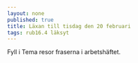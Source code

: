 ```yaml
---
layout: none
published: true
title: Läxan till tisdag den 20 februari
tags: rub16.4 läksyt
---
```

Fyll i Tema resor fraserna i arbetshäftet.
